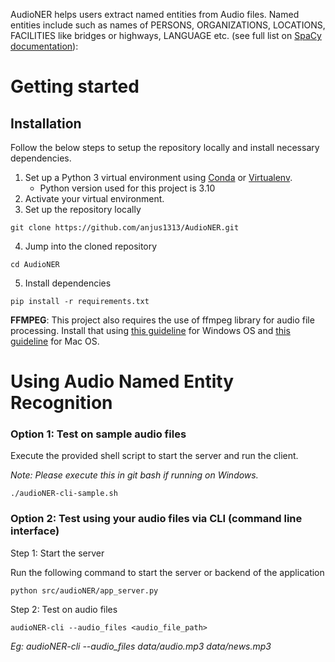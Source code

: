 AudioNER helps users extract named entities from Audio files. Named entities include such as names of PERSONS, ORGANIZATIONS, LOCATIONS, FACILITIES like bridges or highways, LANGUAGE etc. (see full list on [SpaCy documentation](https://spacy.io/models/en#en_core_web_sm)):

# Getting started

##  Installation

Follow the below steps to setup the repository locally and install necessary dependencies.

1. Set up a Python 3 virtual environment using [Conda](https://docs.conda.io/projects/conda/en/latest/user-guide/install/index.html#) or [Virtualenv](https://virtualenv.pypa.io/en/latest/index.html).
    - Python version used for this project is 3.10
2. Activate your virtual environment.
3. Set up the repository locally

```
git clone https://github.com/anjus1313/AudioNER.git
```
4. Jump into the cloned repository
```
cd AudioNER
```
5. Install dependencies
```
pip install -r requirements.txt
```
**FFMPEG**: This project also requires the use of ffmpeg library for audio file processing. Install that using [this guideline](https://www.geeksforgeeks.org/how-to-install-ffmpeg-on-windows/) for Windows OS and [this guideline](https://phoenixnap.com/kb/ffmpeg-mac) for Mac OS.


# Using Audio Named Entity Recognition

### Option 1: Test on sample audio files

Execute the provided shell script to start the server and run the client.

*Note: Please execute this in git bash if running on Windows.*
```
./audioNER-cli-sample.sh
```

### Option 2: Test using your audio files via CLI (command line interface)

Step 1: Start the server

Run the following command to start the server or backend of the application

```
python src/audioNER/app_server.py
```

Step 2: Test on audio files

```
audioNER-cli --audio_files <audio_file_path>
``` 
*Eg: audioNER-cli --audio_files data/audio.mp3 data/news.mp3*










